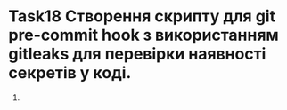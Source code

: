 # Task18 Створення скрипту для git pre-commit hook з використанням gitleaks для перевірки наявності секретів у коді.

1. 